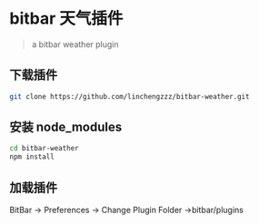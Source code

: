 # bitbar 天气插件
> a bitbar weather plugin

## 下载插件
```bash
git clone https://github.com/linchengzzz/bitbar-weather.git
```
## 安装 node_modules
```bash
cd bitbar-weather
npm install
```
## 加载插件
BitBar -> Preferences -> Change Plugin Folder ->bitbar/plugins